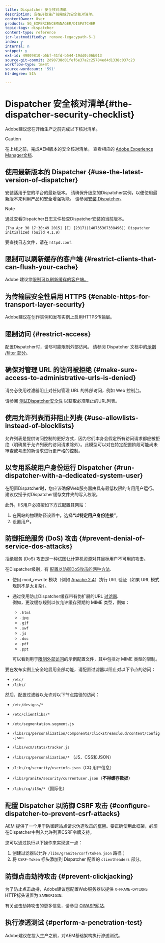```yaml
---
title: Dispatcher 安全核对清单
description: 应在开始生产前完成的安全核对清单。
contentOwner: User
products: SG_EXPERIENCEMANAGER/DISPATCHER
topic-tags: dispatcher
content-type: reference
jcr-lastmodifiedby: remove-legacypath-6-1
index: y
internal: n
snippet: y
exl-id: 49009810-b5bf-41fd-b544-19dd0c06b013
source-git-commit: 2d90738d01fef6e37a2c25784ed4d1338c037c23
workflow-type: tm+mt
source-wordcount: '591'
ht-degree: 51%

---
```


# Dispatcher 安全核对清单{#the-dispatcher-security-checklist}

<!-- 

Comment Type: remark
Last Modified By: unknown unknown (ims-author-00AF43764F54BE740A490D44@AdobeID)
Last Modified Date: 2015-06-05T05:14:35.365-0400

<p>Food for thought listed on <a href="https://jira.corp.adobe.com/browse/DOC-5649">DOC-5649</a>. To be considered while proof-reading.</p> 
<p> </p>

 -->

Adobe建议您在开始生产之前完成以下核对清单。

>[!CAUTION]
>
>在上线之前，完成AEM版本的安全核对清单。 查看相应的 [Adobe Experience Manager文档](https://experienceleague.adobe.com/en/docs/experience-manager-65/content/security/security-checklist).

## 使用最新版本的 Dispatcher {#use-the-latest-version-of-dispatcher}

安装适用于您的平台的最新版本。 请确保升级您的Dispatcher实例，以便使用最新版本来利用产品和安全增强功能。 请参阅[安装 Dispatcher](dispatcher-install.md)。

>[!NOTE]
>
>通过查看Dispatcher日志文件检查Dispatcher安装的当前版本。
>
>`[Thu Apr 30 17:30:49 2015] [I] [23171(140735307338496)] Dispatcher initialized (build 4.1.9)`
>
>要查找日志文件，请在 `httpd.conf`.

## 限制可以刷新缓存的客户端 {#restrict-clients-that-can-flush-your-cache}

Adobe 建议您[限制可以刷新缓存的客户端。](dispatcher-configuration.md#limiting-the-clients-that-can-flush-the-cache)

## 为传输层安全性启用 HTTPS {#enable-https-for-transport-layer-security}

Adobe建议在创作实例和发布实例上启用HTTPS传输层。

<!-- 

Comment Type: remark
Last Modified By: unknown unknown (ims-author-00AF43764F54BE740A490D44@AdobeID)
Last Modified Date: 2015-06-26T04:41:28.841-0400

<p>Recommended to have SSL termination, front end SSL.</p> 
<p>Question is do we want to have SSL communication between dispatcher and AEM instances (publish and/or author).</p> 
<p>We might want to have two items:</p> 
<ul> 
 <li>MUST HTTPS clients -&gt; dispatcher / load balancer</li> 
 <li>NICE load balancer -&gt; dispatcher<br /> </li> 
 <li>NICE dispatcher -&gt; instances if sensitive information such as credit cards / or infrastructure requirements such as DMZ</li> 
</ul>

 -->

## 限制访问 {#restrict-access}

配置Dispatcher时，请尽可能限制外部访问。 请参阅 Dispatcher 文档中的[示例 /filter 部分](dispatcher-configuration.md#main-pars_184_1_title)。

## 确保对管理 URL 的访问被拒绝 {#make-sure-access-to-administrative-urls-is-denied}

请务必使用过滤器阻止对任何管理 URL 的外部访问，例如 Web 控制台。

请参阅 [测试Dispatcher安全性](dispatcher-configuration.md#testing-dispatcher-security) 以获取必须阻止的URL列表。

## 使用允许列表而非阻止列表 {#use-allowlists-instead-of-blocklists}

允许列表是提供访问控制的更好方式，因为它们本身会假定所有访问请求都应被拒绝（明确属于允许列表的访问请求除外）。此模型可以对在特定配置阶段可能尚未审查或考虑的新请求进行更严格的控制。

## 以专用系统用户身份运行 Dispatcher {#run-dispatcher-with-a-dedicated-system-user}

在配置Dispatcher时，您应该确保Web服务器由具有最低权限的专用用户运行。 建议仅授予对Dispatcher缓存文件夹的写入权限。

此外，IIS用户必须按如下方式配置其网站：

1. 在网站的物理路径设置中，选择&#x200B;**“以特定用户身份连接”**。
1. 设置用户。

## 防御拒绝服务 (DoS) 攻击 {#prevent-denial-of-service-dos-attacks}

拒绝服务 (DoS) 攻击是一种试图让计算机资源对其目标用户不可用的攻击。

在Dispatcher级别，有 [配置以防御DoS攻击的两种方法](https://experienceleaguecommunities.adobe.com/t5/adobe-experience-manager/configure-aem-dispatcher-to-prevent-dos-attacks-aem-community/m-p/447780).

* 使用 mod_rewrite 模块（例如 [Apache 2.4](https://httpd.apache.org/docs/2.4/mod/mod_rewrite.html)）执行 URL 验证（如果 URL 模式规则不是太复杂）。

* 通过使用防止Dispatcher缓存带有伪扩展的URL [过滤器](dispatcher-configuration.md#configuring-access-to-conten-tfilter).\
  例如，更改缓存规则以仅允许缓存预期的 MIME 类型，例如：

   * `.html`
   * `.jpg`
   * `.gif`
   * `.swf`
   * `.js`
   * `.doc`
   * `.pdf`
   * `.ppt`

  可以看到用于[限制外部访问](#restrict-access)的示例配置文件，其中包括对 MIME 类型的限制。

要在发布实例上安全地启用全部功能，请配置过滤器以阻止对以下节点的访问：

* `/etc/`
* `/libs/`

然后，配置过滤器以允许对以下节点路径的访问：

* `/etc/designs/*`
* `/etc/clientlibs/*`
* `/etc/segmentation.segment.js`
* `/libs/cq/personalization/components/clickstreamcloud/content/config.json`
* `/libs/wcm/stats/tracker.js`
* `/libs/cq/personalization/*` （JS、CSS和JSON）
* `/libs/cq/security/userinfo.json`（CQ 用户信息）
* `/libs/granite/security/currentuser.json`（**不得缓存数据**）

* `/libs/cq/i18n/*`（国际化）

<!-- 

Comment Type: remark
Last Modified By: unknown unknown (ims-author-00AF43764F54BE740A490D44@AdobeID)
Last Modified Date: 2015-06-26T04:38:17.016-0400

<p>We need to highlight whether a path applies to all versions or specific ones.<br /> </p>

 -->

## 配置 Dispatcher 以防御 CSRF 攻击 {#configure-dispatcher-to-prevent-csrf-attacks}

AEM 提供了一个用于防御跨站点请求伪造攻击的[框架](https://experienceleague.adobe.com/en/docs/experience-manager-release-information/aem-release-updates/previous-updates/aem-previous-versions#verification-steps)。要正确使用此框架，必须在Dispatcher中列入允许列表CSRF令牌支持。
<!-- OLD URL ABOVE USED TO BE https://helpx.adobe.com/experience-manager/6-3/sites/administering/using/security-checklist.html#verification-steps -->
您可以通过执行以下操作来实现这一点：

1. 创建过滤器以允许 `/libs/granite/csrf/token.json` 路径；
1. 将 `CSRF-Token` 标头添加到 Dispatcher 配置的 `clientheaders` 部分。

## 防御点击劫持攻击 {#prevent-clickjacking}

为了防止点击劫持，Adobe建议您配置Web服务器以提供 `X-FRAME-OPTIONS` HTTP标头设置为 `SAMEORIGIN`.

有关点击劫持攻击的更多信息，请参见 [OWASP网站](https://owasp.org/www-community/attacks/Clickjacking).

## 执行渗透测试 {#perform-a-penetration-test}

Adobe建议在投入生产之前，对AEM基础架构执行渗透测试。
